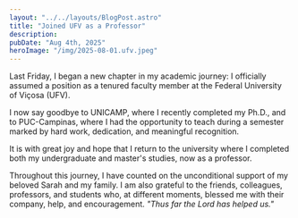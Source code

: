```yaml
---
layout: "../../layouts/BlogPost.astro"
title: "Joined UFV as a Professor"
description: 
pubDate: "Aug 4th, 2025"
heroImage: "/img/2025-08-01.ufv.jpeg"
---
```


Last Friday, I began a new chapter in my academic journey: I officially assumed a position as a tenured faculty member at the Federal University of Viçosa (UFV).

I now say goodbye to  UNICAMP, where I recently completed my Ph.D., and to PUC-Campinas, where I had the opportunity to teach during a semester marked by hard work, dedication, and meaningful recognition. 

It is with great joy and hope that I return to the university where I completed both my undergraduate and master's studies, now as a professor.

Throughout this journey, I have counted on the unconditional support of my beloved Sarah and my family. I am also grateful to the friends, colleagues, professors, and students who, at different moments, blessed me with their company, help, and encouragement. _"Thus far the Lord has helped us."_

